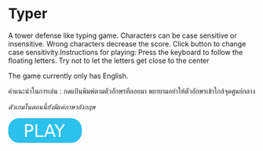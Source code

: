 # Typer

A tower defense like typing game. Characters can be case sensitive or insensitive. Wrong characters decrease the score. Click button to change case sensitivity.Instructions for playing: Press the keyboard to follow the floating letters. Try not to let the letters get close to the center

The game currently only has English.

คำแนะนำในการเล่น : กดแป้นพิมพ์ตามตัวอักษรทีลอยมา พยายามอย่าให้ตัวอักษรเข้าใกล้จุดศูนย์กลาง

*ตัวเกมในตอนนี้ยังมีแค่ภาษาอังกฤษ*

[![button](play.png)](typer.html)
